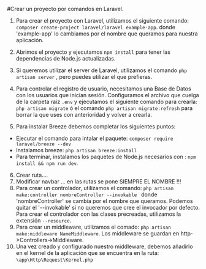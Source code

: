 #Crear un proyecto por comandos en Laravel.
1. Para crear el proyecto con Laravel, utilizamos el siguiente comando: `composer create-project laravel/laravel example-app`. donde 'example-app' lo cambiamos por el nombre que queramos para nuestra aplicación.
2. Abrimos el proyecto y ejecutamos `npm install` para tener las dependencias de Node.js actualizadas.
3. Si queremos utilizar el server de Laravel, utilizamos el comando `php artisan server` , pero puedes utilizar el que prefieras.
4. Para controlar el registro de usuario, necesitamos una Base de Datos con los usuarios que inician sesión. Configuramos el archivo que cuelga de la carpeta raiz `.env` y ejecutamos el siguiente comando para crearla: `php artisan migrate` ó el comando `php artisan migrate:refresh` para borrar la que uses con anterioridad y volver a crearla.

5. Para instalar Breeze debemos completar los siguientes puntos:
- Ejecutar el comando para intalar el paquete: `composer require laravel/breeze --dev`
- Instalamos breeze: `php artisan breeze:install`
- Para terminar, instalamos los paquetes de Node.js necesarios con : `npm install && npm run dev`.

6. Crear ruta.... 
7. Modificar navbar ... en las rutas se pone SIEMPRE EL NOMBRE !!!
8. Para crear un controlador, utilizamos el comando: `php artisan make:controller nombreController --invokable ` donde 'nombreController' se cambia por el nombre que queramos. Podemos quitar el '--invokable' si no queremos que cree el invocador por defecto. Para crear el controlador con las clases precreadas, utilizamos la extensión `--resource`.
9. Para crear un middleware, utilizamos el comado: `php artisan make:middleware NameMiddleware`. Los middleware se guardan en http->Controllers->Middleware.
10. Una vez creado y configurado nuestro middleware, debemos añadirlo en el kernel de la aplicación que se encuentra en la ruta: `\app\Http\Request\Kernel.php`